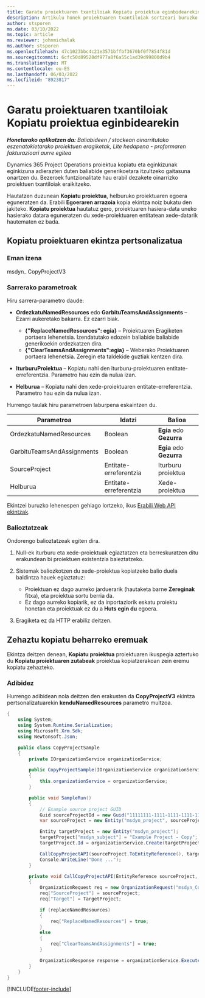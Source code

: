 ```yaml
---
title: Garatu proiektuaren txantiloiak Kopiatu proiektua eginbidearekin
description: Artikulu honek proiektuaren txantiloiak sortzeari buruzko informazioa eskaintzen du Kopiatu proiektua pertsonalizatutako ekintza erabiliz.
author: stsporen
ms.date: 03/10/2022
ms.topic: article
ms.reviewer: johnmichalak
ms.author: stsporen
ms.openlocfilehash: 47c1023bbc4c21e3571bffbf3670bf0f7854f81d
ms.sourcegitcommit: 6cfc50d89528df977a8f6a55c1ad39d99800d9b4
ms.translationtype: MT
ms.contentlocale: eu-ES
ms.lasthandoff: 06/03/2022
ms.locfileid: "8923817"
---
```

# <a name="develop-project-templates-with-copy-project"></a>Garatu proiektuaren txantiloiak Kopiatu proiektua eginbidearekin

_**Honetarako aplikatzen da:** Baliabideen / stockean oinarritutako eszenatokietarako proiektuen eragiketak, Lite hedapena - proformaren fakturazioari aurre egitea_

Dynamics 365 Project Operations proiektua kopiatu eta eginkizunak eginkizuna adierazten duten baliabide generikoetara itzultzeko gaitasuna onartzen du. Bezeroek funtzionalitate hau erabil dezakete oinarrizko proiektuen txantiloiak eraikitzeko.

Hautatzen duzunean **Kopiatu proiektua**, helburuko proiektuaren egoera eguneratzen da. Erabili **Egoeraren arrazoia** kopia ekintza noiz bukatu den jakiteko. **Kopiatu proiektua** hautatuz gero, proiektuaren hasiera-data uneko hasierako datara eguneratzen du xede-proiektuaren entitatean xede-datarik hautematen ez bada.

## <a name="copy-project-custom-action"></a>Kopiatu proiektuaren ekintza pertsonalizatua

### <a name="name"></a>Eman izena 

msdyn\_ CopyProjectV3

### <a name="input-parameters"></a>Sarrerako parametroak

Hiru sarrera-parametro daude:

- **OrdezkatuNamedResources** edo **GarbituTeamsAndAssignments** – Ezarri aukeretako bakarra. Ez ezarri biak.

    - **\{"ReplaceNamedResources": egia\}** – Proiektuaren Eragiketen portaera lehenetsia. Izendatutako edozein baliabide baliabide generikoekin ordezkatzen dira.
    - **\{"ClearTeamsAndAssignments":egia\}** – Weberako Proiektuaren portaera lehenetsia. Zeregin eta taldekide guztiak kentzen dira.

- **IturburuProiektua** – Kopiatu nahi den iturburu-proiektuaren entitate-erreferentzia. Parametro hau ezin da nulua izan.
- **Helburua** – Kopiatu nahi den xede-proiektuaren entitate-erreferentzia. Parametro hau ezin da nulua izan.

Hurrengo taulak hiru parametroen laburpena eskaintzen du.

| Parametroa                | Idatzi             | Balioa                 |
|--------------------------|------------------|-----------------------|
| OrdezkatuNamedResources    | Boolean          | **Egia** edo **Gezurra** |
| GarbituTeamsAndAssignments | Boolean          | **Egia** edo **Gezurra** |
| SourceProject            | Entitate-erreferentzia | Iturburu proiektua    |
| Helburua                   | Entitate-erreferentzia | Xede-proiektua    |

Ekintzei buruzko lehenespen gehiago lortzeko, ikus [Erabili Web API ekintzak](/powerapps/developer/common-data-service/webapi/use-web-api-actions).

### <a name="validations"></a>Balioztatzeak

Ondorengo balioztatzeak egiten dira.

1. Null-ek iturburu eta xede-proiektuak egiaztatzen eta berreskuratzen ditu erakundean bi proiektuen existentzia baieztatzeko.
2. Sistemak baliozkotzen du xede-proiektua kopiatzeko balio duela baldintza hauek egiaztatuz:

    - Proiektuan ez dago aurreko jarduerarik (hautaketa barne **Zereginak** fitxa), eta proiektua sortu berria da.
    - Ez dago aurreko kopiarik, ez da inportaziorik eskatu proiektu honetan eta proiektuak ez du a **Huts egin du** egoera.

3. Eragiketa ez da HTTP erabiliz deitzen.

## <a name="specify-fields-to-copy"></a>Zehaztu kopiatu beharreko eremuak

Ekintza deitzen denean, **Kopiatu proiektua** proiektuaren ikuspegia aztertuko du **Kopiatu proiektuaren zutabeak** proiektua kopiatzerakoan zein eremu kopiatu zehazteko.

### <a name="example"></a>Adibidez

Hurrengo adibidean nola deitzen den erakusten da **CopyProjectV3** ekintza pertsonalizatuarekin **kenduNamedResources** parametro multzoa.

```C#
{
    using System;
    using System.Runtime.Serialization;
    using Microsoft.Xrm.Sdk;
    using Newtonsoft.Json;

    public class CopyProjectSample
    {
        private IOrganizationService organizationService;

        public CopyProjectSample(IOrganizationService organizationService)
        {
            this.organizationService = organizationService;
        }

        public void SampleRun()
        {
            // Example source project GUID
            Guid sourceProjectId = new Guid("11111111-1111-1111-1111-111111111111");
            var sourceProject = new Entity("msdyn_project", sourceProjectId);

            Entity targetProject = new Entity("msdyn_project");
            targetProject["msdyn_subject"] = "Example Project - Copy";
            targetProject.Id = organizationService.Create(targetProject);

            CallCopyProjectAPI(sourceProject.ToEntityReference(), targetProject.ToEntityReference(), copyOption, true, false);
            Console.WriteLine("Done ...");
        }

        private void CallCopyProjectAPI(EntityReference sourceProject, EntityReference TargetProject, bool replaceNamedResources = true, bool clearTeamsAndAssignments = false)
        {
            OrganizationRequest req = new OrganizationRequest("msdyn_CopyProjectV3");
            req["SourceProject"] = sourceProject;
            req["Target"] = TargetProject;

            if (replaceNamedResources)
            {
                req["ReplaceNamedResources"] = true;
            }
            else
            {
                req["ClearTeamsAndAssignments"] = true;
            }

            OrganizationResponse response = organizationService.Execute(req);
        }
    }
}
```

[!INCLUDE[footer-include](../includes/footer-banner.md)]
